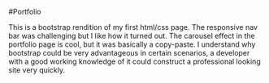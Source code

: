 #Portfolio

This is a bootstrap rendition of my first html/css page. 
The responsive nav bar was challenging but I like how it turned out. The carousel effect in the portfolio page is cool, but it was basically a copy-paste. I understand why bootstrap could be very advantageous in certain scenarios, a developer with a good working knowledge of it could construct a professional looking site very quickly.
